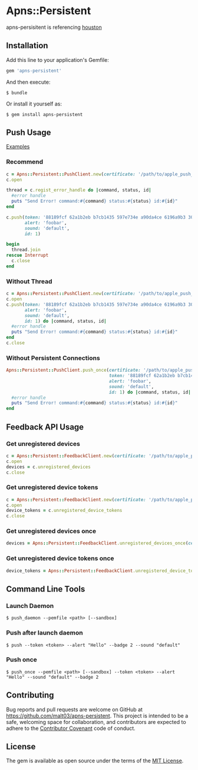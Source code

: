 # Apns::Persistent

apns-persisitent is referencing [houston](https://rubygems.org/gems/houston/)

## Installation

Add this line to your application's Gemfile:

```ruby
gem 'apns-persistent'
```

And then execute:

    $ bundle

Or install it yourself as:

    $ gem install apns-persistent

## Push Usage
[Examples](https://github.com/malt03/apns-persistent/tree/master/exe)

### Recommend
```ruby
c = Apns::Persistent::PushClient.new(certificate: '/path/to/apple_push_notification.pem', sandbox: true)
c.open

thread = c.regist_error_handle do |command, status, id|
  #error handle
  puts "Send Error! command:#{command} status:#{status} id:#{id}"
end

c.push(token: '88189fcf 62a1b2eb b7cb1435 597e734e a90da4ce 6196a9b3 309a5421 4c6259e',
       alert: 'foobar',
       sound: 'default',
       id: 1)

begin
  thread.join
rescue Interrupt
  c.close
end
```

### Without Thread
```ruby
c = Apns::Persistent::PushClient.new(certificate: '/path/to/apple_push_notification.pem', sandbox: true)
c.open
c.push(token: '88189fcf 62a1b2eb b7cb1435 597e734e a90da4ce 6196a9b3 309a5421 4c6259e',
       alert: 'foobar',
       sound: 'default',
       id: 1) do |command, status, id|
  #error handle
  puts "Send Error! command:#{command} status:#{status} id:#{id}"
end
c.close
```

### Without Persistent Connections
```ruby
Apns::Persistent::PushClient.push_once(certificate: '/path/to/apple_push_notification.pem',
                                       token: '88189fcf 62a1b2eb b7cb1435 597e734e a90da4ce 6196a9b3 309a5421 4c6259e9',
                                       alert: 'foobar',
                                       sound: 'default',
                                       id: 1) do |command, status, id|
  #error handle
  puts "Send Error! command:#{command} status:#{status} id:#{id}"
end
```

## Feedback API Usage
### Get unregistered devices
```ruby
c = Apns::Persistent::FeedbackClient.new(certificate: '/path/to/apple_push_notification.pem', sandbox: true)
c.open
devices = c.unregistered_devices
c.close
```

### Get unregistered device tokens
```ruby
c = Apns::Persistent::FeedbackClient.new(certificate: '/path/to/apple_push_notification.pem', sandbox: true)
c.open
device_tokens = c.unregistered_device_tokens
c.close
```

### Get unregistered devices once
```ruby
devices = Apns::Persistent::FeedbackClient.unregistered_devices_once(certificate: '/path/to/apple_push_notification.pem', sandbox: true)
```

### Get unregistered device tokens once
```ruby
device_tokens = Apns::Persistent::FeedbackClient.unregistered_device_tokens_once(certificate: '/path/to/apple_push_notification.pem', sandbox: true)
```

## Command Line Tools
### Launch Daemon
```console
$ push_daemon --pemfile <path> [--sandbox]
```
### Push after launch daemon
```console
$ push --token <token> --alert "Hello" --badge 2 --sound "default"
```

### Push once
```console
$ push_once --pemfile <path> [--sandbox] --token <token> --alert "Hello" --sound "default" --badge 2
```

## Contributing

Bug reports and pull requests are welcome on GitHub at https://github.com/malt03/apns-persistent. This project is intended to be a safe, welcoming space for collaboration, and contributors are expected to adhere to the [Contributor Covenant](contributor-covenant.org) code of conduct.


## License

The gem is available as open source under the terms of the [MIT License](http://opensource.org/licenses/MIT).

